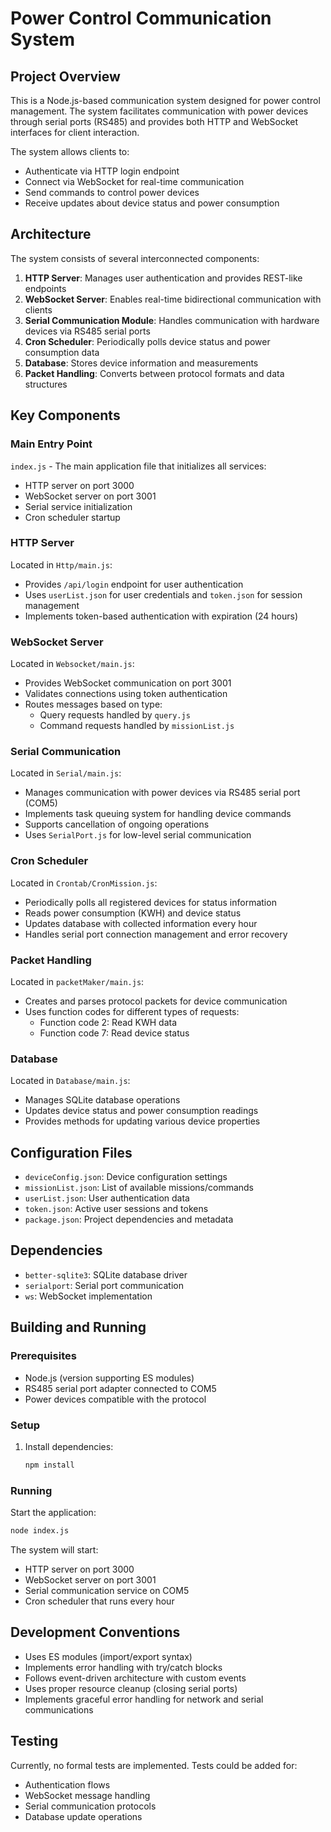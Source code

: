 # Power Control Communication System

## Project Overview

This is a Node.js-based communication system designed for power control management. The system facilitates communication with power devices through serial ports (RS485) and provides both HTTP and WebSocket interfaces for client interaction.

The system allows clients to:
- Authenticate via HTTP login endpoint
- Connect via WebSocket for real-time communication
- Send commands to control power devices
- Receive updates about device status and power consumption

## Architecture

The system consists of several interconnected components:

1. **HTTP Server**: Manages user authentication and provides REST-like endpoints
2. **WebSocket Server**: Enables real-time bidirectional communication with clients
3. **Serial Communication Module**: Handles communication with hardware devices via RS485 serial ports
4. **Cron Scheduler**: Periodically polls device status and power consumption data
5. **Database**: Stores device information and measurements
6. **Packet Handling**: Converts between protocol formats and data structures

## Key Components

### Main Entry Point
`index.js` - The main application file that initializes all services:
- HTTP server on port 3000
- WebSocket server on port 3001
- Serial service initialization
- Cron scheduler startup

### HTTP Server
Located in `Http/main.js`:
- Provides `/api/login` endpoint for user authentication
- Uses `userList.json` for user credentials and `token.json` for session management
- Implements token-based authentication with expiration (24 hours)

### WebSocket Server
Located in `Websocket/main.js`:
- Provides WebSocket communication on port 3001
- Validates connections using token authentication
- Routes messages based on type:
  - Query requests handled by `query.js`
  - Command requests handled by `missionList.js`

### Serial Communication
Located in `Serial/main.js`:
- Manages communication with power devices via RS485 serial port (COM5)
- Implements task queuing system for handling device commands
- Supports cancellation of ongoing operations
- Uses `SerialPort.js` for low-level serial communication

### Cron Scheduler
Located in `Crontab/CronMission.js`:
- Periodically polls all registered devices for status information
- Reads power consumption (KWH) and device status
- Updates database with collected information every hour
- Handles serial port connection management and error recovery

### Packet Handling
Located in `packetMaker/main.js`:
- Creates and parses protocol packets for device communication
- Uses function codes for different types of requests:
  - Function code 2: Read KWH data
  - Function code 7: Read device status

### Database
Located in `Database/main.js`:
- Manages SQLite database operations
- Updates device status and power consumption readings
- Provides methods for updating various device properties

## Configuration Files

- `deviceConfig.json`: Device configuration settings
- `missionList.json`: List of available missions/commands
- `userList.json`: User authentication data
- `token.json`: Active user sessions and tokens
- `package.json`: Project dependencies and metadata

## Dependencies

- `better-sqlite3`: SQLite database driver
- `serialport`: Serial port communication
- `ws`: WebSocket implementation

## Building and Running

### Prerequisites
- Node.js (version supporting ES modules)
- RS485 serial port adapter connected to COM5
- Power devices compatible with the protocol

### Setup
1. Install dependencies:
   ```bash
   npm install
   ```

### Running
Start the application:
```bash
node index.js
```

The system will start:
- HTTP server on port 3000
- WebSocket server on port 3001
- Serial communication service on COM5
- Cron scheduler that runs every hour

## Development Conventions

- Uses ES modules (import/export syntax)
- Implements error handling with try/catch blocks
- Follows event-driven architecture with custom events
- Uses proper resource cleanup (closing serial ports)
- Implements graceful error handling for network and serial communications

## Testing

Currently, no formal tests are implemented. Tests could be added for:
- Authentication flows
- WebSocket message handling
- Serial communication protocols
- Database update operations